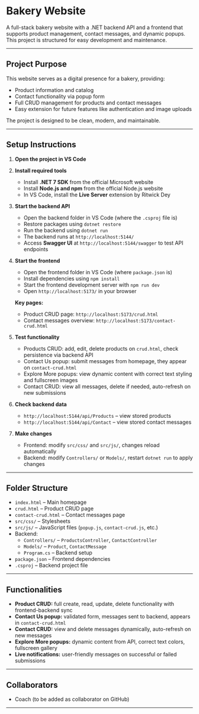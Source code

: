# Bakery Website

A full-stack bakery website with a .NET backend API and a frontend that supports product management, contact messages, and dynamic popups. This project is structured for easy development and maintenance.

---

## Project Purpose

This website serves as a digital presence for a bakery, providing:

- Product information and catalog  
- Contact functionality via popup form  
- Full CRUD management for products and contact messages  
- Easy extension for future features like authentication and image uploads  

The project is designed to be clean, modern, and maintainable.

---

## Setup Instructions

1. **Open the project in VS Code**

2. **Install required tools**
   - Install **.NET 7 SDK** from the official Microsoft website  
   - Install **Node.js and npm** from the official Node.js website  
   - In VS Code, install the **Live Server** extension by Ritwick Dey

3. **Start the backend API**
   - Open the backend folder in VS Code (where the `.csproj` file is)  
   - Restore packages using `dotnet restore`  
   - Run the backend using `dotnet run`  
   - The backend runs at `http://localhost:5144/`  
   - Access **Swagger UI** at `http://localhost:5144/swagger` to test API endpoints

4. **Start the frontend**
   - Open the frontend folder in VS Code (where `package.json` is)  
   - Install dependencies using `npm install`  
   - Start the frontend development server with `npm run dev`  
   - Open `http://localhost:5173/` in your browser  

   **Key pages:**
   - Product CRUD page: `http://localhost:5173/crud.html`  
   - Contact messages overview: `http://localhost:5173/contact-crud.html`

5. **Test functionality**
   - Products CRUD: add, edit, delete products on `crud.html`, check persistence via backend API  
   - Contact Us popup: submit messages from homepage, they appear on `contact-crud.html`  
   - Explore More popups: view dynamic content with correct text styling and fullscreen images  
   - Contact CRUD: view all messages, delete if needed, auto-refresh on new submissions

6. **Check backend data**
   - `http://localhost:5144/api/Products` – view stored products  
   - `http://localhost:5144/api/Contact` – view stored contact messages

7. **Make changes**
   - Frontend: modify `src/css/` and `src/js/`, changes reload automatically  
   - Backend: modify `Controllers/` or `Models/`, restart `dotnet run` to apply changes

---

## Folder Structure

- `index.html` – Main homepage  
- `crud.html` – Product CRUD page  
- `contact-crud.html` – Contact messages page  
- `src/css/` – Stylesheets  
- `src/js/` – JavaScript files (`popup.js`, `contact-crud.js`, etc.)  
- Backend:  
  - `Controllers/` – `ProductsController`, `ContactController`  
  - `Models/` – `Product`, `ContactMessage`  
  - `Program.cs` – Backend setup  
- `package.json` – Frontend dependencies  
- `.csproj` – Backend project file

---

## Functionalities

- **Product CRUD:** full create, read, update, delete functionality with frontend-backend sync  
- **Contact Us popup:** validated form, messages sent to backend, appears in `contact-crud.html`  
- **Contact CRUD:** view and delete messages dynamically, auto-refresh on new messages  
- **Explore More popups:** dynamic content from API, correct text colors, fullscreen gallery  
- **Live notifications:** user-friendly messages on successful or failed submissions

---

## Collaborators

- Coach (to be added as collaborator on GitHub)

---

